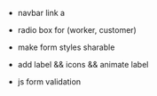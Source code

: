 - navbar link a
- radio box for (worker, customer)

- make form styles sharable
- add label && icons && animate label 
- js form validation